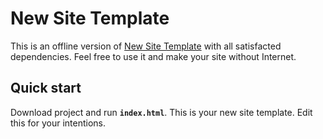 # New Site Template

This is an offline version of [New Site Template](http://getbootstrap.com/examples/jumbotron/) 
with all satisfacted dependencies. Feel free to use it and make your site without Internet.

## Quick start

Download project and run <code>**index.html**</code>. This is your new site template. Edit this
for your intentions.